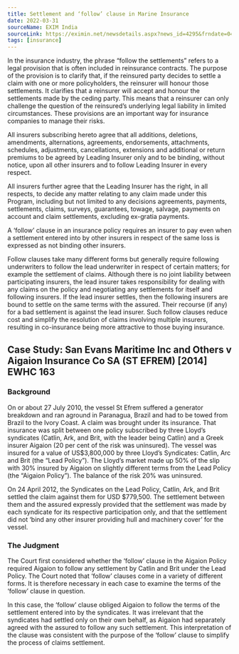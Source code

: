 ```yaml
---
title: Settlement and ‘follow’ clause in Marine Insurance
date: 2022-03-31
sourceName: EXIM India
sourceLink: https://eximin.net/newsdetails.aspx?news_id=4295&frndate=04/04/2022&tondate=04/04/2022&snkeywords=
tags: [insurance]
---
```


In the insurance industry, the phrase “follow the settlements” refers to a legal provision that is often included in reinsurance contracts. The purpose of the provision is to clarify that, if the reinsured party decides to settle a claim with one or more policyholders, the reinsurer will honour those settlements. It clarifies that a reinsurer will accept and honour the settlements made by the ceding party. This means that a reinsurer can only challenge the question of the reinsured’s underlying legal liability in limited circumstances. These provisions are an important way for insurance companies to manage their risks.

All insurers subscribing hereto agree that all additions, deletions, amendments, alternations, agreements, endorsements, attachments, schedules, adjustments, cancellations, extensions and additional or return premiums to be agreed by Leading Insurer only and to be binding, without notice, upon all other insurers and to follow Leading Insurer in every respect.

All insurers further agree that the Leading Insurer has the right, in all respects, to decide any matter relating to any claim made under this Program, including but not limited to any decisions agreements, payments, settlements, claims, surveys, guarantees, towage, salvage, payments on account and claim settlements, excluding ex-gratia payments.

A ‘follow’ clause in an insurance policy requires an insurer to pay even when a settlement entered into by other insurers in respect of the same loss is expressed as not binding other insurers.

Follow clauses take many different forms but generally require following underwriters to follow the lead underwriter in respect of certain matters; for example the settlement of claims. Although there is no joint liability between participating insurers, the lead insurer takes responsibility for dealing with any claims on the policy and negotiating any settlements for itself and following insurers. If the lead insurer settles, then the following insurers are bound to settle on the same terms with the assured. Their recourse (if any) for a bad settlement is against the lead insurer. Such follow clauses reduce cost and simplify the resolution of claims involving multiple insurers, resulting in co-insurance being more attractive to those buying insurance.

## Case Study: San Evans Maritime Inc and Others v Aigaion Insurance Co SA (ST EFREM) [2014] EWHC 163

### Background

On or about 27 July 2010, the vessel St Efrem suffered a generator breakdown and ran aground in Paranagua, Brazil and had to be towed from Brazil to the Ivory Coast. A claim was brought under its insurance. That insurance was split between one policy subscribed by three Lloyd’s syndicates (Catlin, Ark, and Brit, with the leader being Catlin) and a Greek insurer Aigaion (20 per cent of the risk was uninsured).
The vessel was insured for a value of US$3,800,000 by three Lloyd’s Syndicates: Catlin, Arc and Brit (the “Lead Policy”). The Lloyd’s market made up 50% of the slip with 30% insured by Aigaion on slightly different terms from the Lead Policy (the “Aigaion Policy”). The balance of the risk 20% was uninsured.

On 24 April 2012, the Syndicates on the Lead Policy, Catlin, Ark, and Brit settled the claim against them for USD $779,500. The settlement between them and the assured expressly provided that the settlement was made by each syndicate for its respective participation only, and that the settlement did not ‘bind any other insurer providing hull and machinery cover’ for the vessel.

### The Judgment

The Court first considered whether the ‘follow’ clause in the Aigaion Policy required Aigaion to follow any settlement by Catlin and Brit under the Lead Policy. The Court noted that ‘follow’ clauses come in a variety of different forms. It is therefore necessary in each case to examine the terms of the ‘follow’ clause in question.

In this case, the ‘follow’ clause obliged Aigaion to follow the terms of the settlement entered into by the syndicates. It was irrelevant that the syndicates had settled only on their own behalf, as Aigaion had separately agreed with the assured to follow any such settlement. This interpretation of the clause was consistent with the purpose of the ‘follow’ clause to simplify the process of claims settlement.
